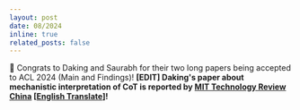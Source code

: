 ```yaml
---
layout: post
date: 08/2024
inline: true
related_posts: false
---
```


:tada: Congrats to Daking and Saurabh for their two long papers being accepted to ACL 2024 (Main and Findings)! **[EDIT] Daking's paper about mechanistic interpretation of CoT is reported by <a href="https://www.mittrchina.com/news/detail/13615">MIT Technology Review China</a> [<a href="../_pages/mittc-rai-yao-2024/">English Translate</a>]!**